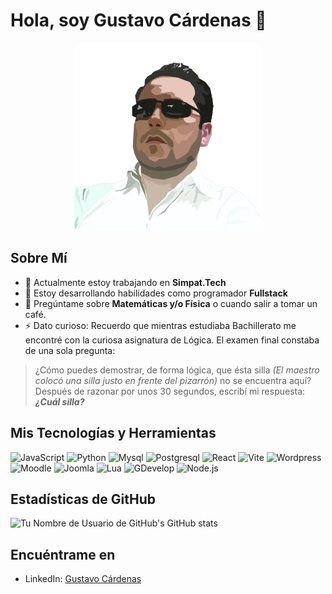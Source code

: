 # Hola, soy Gustavo Cárdenas 👋
<p align="center">
  <img src="https://github.com/aiyangar/aiyangar/blob/main/assets/Aiyangar.png" width="300"/>
</p>

## Sobre Mí
- 🔭 Actualmente estoy trabajando en **Simpat.Tech**
- 🌱 Estoy desarrollando habilidades como programador **Fullstack**
- 💬 Pregúntame sobre **Matemáticas y/o Física** o cuando salir a tomar un café.
- ⚡ Dato curioso: Recuerdo que mientras estudiaba Bachillerato me encontré con la curiosa asignatura de Lógica. El examen final constaba de una sola pregunta:
>¿Cómo puedes demostrar, de forma lógica, que ésta silla *(El maestro colocó una silla justo en frente del pizarrón)* no se encuentra aquí?
>Después de razonar por unos 30 segundos, escribí mi respuesta:
>***¿Cuál silla?***


## Mis Tecnologías y Herramientas
![JavaScript](https://img.shields.io/badge/-JavaScript-gray?style=flat-square&logo=javascript)
![Python](https://img.shields.io/badge/-Python-gray?style=flat-square&logo=Python)
![Mysql](https://img.shields.io/badge/-Mysql-gray?style=flat-square&logo=Mysql)
![Postgresql](https://img.shields.io/badge/-Postgresql-gray?style=flat-square&logo=Postgresql)
![React](https://img.shields.io/badge/-React-gray?style=flat-square&logo=React)
![Vite](https://img.shields.io/badge/-Vite-gray?style=flat-square&logo=Vite)
![Wordpress](https://img.shields.io/badge/-Wordpress-gray?style=flat-square&logo=Wordpress)
![Moodle](https://img.shields.io/badge/-Moodle-gray?style=flat-square&logo=Moodle)
![Joomla](https://img.shields.io/badge/-Joomla-gray?style=flat-square&logo=Joomla)
![Lua](https://img.shields.io/badge/-Lua-gray?style=flat-square&logo=Lua)
![GDevelop](https://img.shields.io/badge/-GDevelop-gray?style=flat-square&logo=GDevelop)
![Node.js](https://img.shields.io/badge/-Node.js-gray?style=flat-square&logo=Node.js)
<!-- Agrega más insignias de tecnologías aquí: https://shields.io/ -->

## Estadísticas de GitHub
![Tu Nombre de Usuario de GitHub's GitHub stats](https://github-readme-stats.vercel.app/api?username=aiyangar&show_icons=true&theme=radical)


## Encuéntrame en
- LinkedIn: [Gustavo Cárdenas](https://www.linkedin.com/in/gustavo-cardenas/)

<!--
## Videos
| Video 1 | Video 2 |
| ------- | ------- |
| [![Nombre del Video 1](url-de-la-miniatura-del-video-1)](url-del-video-1) | [![Nombre del Video 2](url-de-la-miniatura-del-video-2)](url-del-video-2) |
 Reemplaza 'url-del-video-1' y 'url-del-video-2' con las URLs de tus videos -->

<!-- No olvides cambiar los enlaces con tus propios perfiles y videos -->
